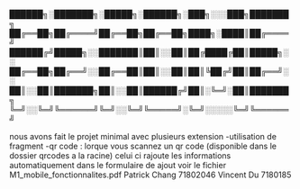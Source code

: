 ██████╗░███████╗░█████╗░██████╗░███╗░░░███╗███████╗
██╔══██╗██╔════╝██╔══██╗██╔══██╗████╗░████║██╔════╝
██████╔╝█████╗░░███████║██║░░██║██╔████╔██║█████╗░░
██╔══██╗██╔══╝░░██╔══██║██║░░██║██║╚██╔╝██║██╔══╝░░
██║░░██║███████╗██║░░██║██████╔╝██║░╚═╝░██║███████╗
╚═╝░░╚═╝╚══════╝╚═╝░░╚═╝╚═════╝░╚═╝░░░░░╚═╝╚══════╝

nous avons fait le projet minimal avec plusieurs extension
-utilisation de fragment
-qr code : lorque vous scannez un qr code (disponible dans le dossier qrcodes a la racine)
 celui ci rajoute les informations automatiquement dans le formulaire de ajout
voir le fichier M1_mobile_fonctionnalites.pdf
Patrick Chang 71802046
Vincent Du    7180185
